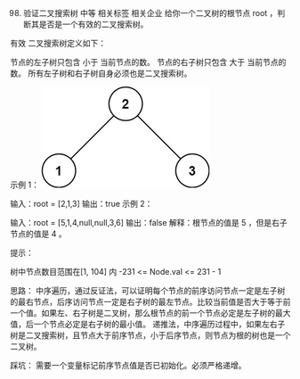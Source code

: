 98. 验证二叉搜索树
中等
相关标签
相关企业
给你一个二叉树的根节点 root ，判断其是否是一个有效的二叉搜索树。

有效 二叉搜索树定义如下：

节点的左子树只包含 小于 当前节点的数。
节点的右子树只包含 大于 当前节点的数。
所有左子树和右子树自身必须也是二叉搜索树。
 

示例 1：
![alt text](<../../img/tree1 (1).jpg>)

输入：root = [2,1,3]
输出：true
示例 2：


输入：root = [5,1,4,null,null,3,6]
输出：false
解释：根节点的值是 5 ，但是右子节点的值是 4 。
 

提示：

树中节点数目范围在[1, 104] 内
-231 <= Node.val <= 231 - 1


思路：
中序遍历，通过反证法，可以证明每个节点的前序访问节点一定是左子树的最右节点，后序访问节点一定是右子树的最左节点。比较当前值是否大于等于前一个值。如果左、右子树是二叉树，那么根节点的前一个节点必定是左子树的最大值，后一个节点必定是右子树的最小值。
递推法，中序遍历过程中，如果左右子树是二叉搜索树，且节点大于前序节点，小于后序节点，则节点为根的树也是一个二叉树。


踩坑：
需要一个变量标记前序节点值是否已初始化。必须严格递增。